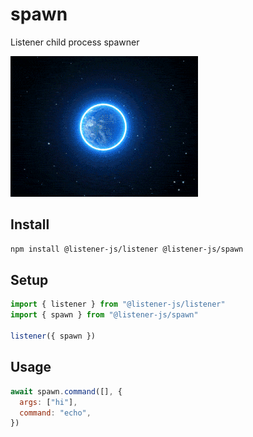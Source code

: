 # spawn

Listener child process spawner

![spawn](media/spawn.gif)

## Install

```bash
npm install @listener-js/listener @listener-js/spawn
```

## Setup

```ts
import { listener } from "@listener-js/listener"
import { spawn } from "@listener-js/spawn"

listener({ spawn })
```

## Usage

```js
await spawn.command([], {
  args: ["hi"],
  command: "echo",
})
```
